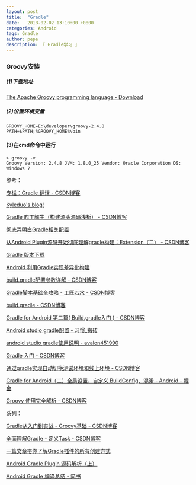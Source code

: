 ```yaml
---
layout: post
title:  "Gradle"
date:   2018-02-02 13:10:00 +0800
categories: Android
tags: Gradle
author: pepe
description: 『 Gradle学习 』
---
```


### **Groovy安装**

##### (1)下载地址

[The Apache Groovy programming language - Download](http://www.groovy-lang.org/download.html)

##### (2)设置环境变量
```
GROOVY_HOME=E:\developer\groovy-2.4.8
PATH=$PATH;%GROOVY_HOME%\bin
```
#### (3)在cmd命令中运行
```
> groovy -v
Groovy Version: 2.4.8 JVM: 1.8.0_25 Vendor: Oracle Corporation OS: Windows 7
```


参考：

[专栏：Gradle 翻译 - CSDN博客](https://blog.csdn.net/column/details/gradle-translation.html?&page=4)

[Kyleduo's blog!](https://blog.kyleduo.com/page/4/)

[Gradle 庖丁解牛（构建源头源码浅析） - CSDN博客](https://blog.csdn.net/yanbober/article/details/60584621)

[彻底弄明白Gradle相关配置](https://mp.weixin.qq.com/s/1UHcYOudViMhpUYeREZzGA)

[从Android Plugin源码开始彻底理解gradle构建：Extension（二） - CSDN博客](https://blog.csdn.net/verymrq/article/details/80426594#10006-weixin-1-52626-6b3bffd01fdde4900130bc5a2751b6d1)

[Gradle 版本下载](http://services.gradle.org/distributions/)

[Android 利用Gradle实现差异化构建](https://mp.weixin.qq.com/s?__biz=MzAxMTI4MTkwNQ==&mid=2650822765&idx=1&sn=027fa74bd88050f34bbcf9d4bef5d39e)

[build.gradle配置参数详解 - CSDN博客](http://blog.csdn.net/baidu_31093133/article/details/51860637)

[Gradle脚本基础全攻略 - 工匠若水 - CSDN博客](http://blog.csdn.net/yanbober/article/details/49314255)

[build.gradle - CSDN博客](http://blog.csdn.net/baidu_35761016/article/details/54670230)

[Gradle for Android 第二篇( Build.gradle入门 ) - CSDN博客](http://blog.csdn.net/u011904605/article/details/52124981)

[Android studio gradle配置 - 习惯_搬砖](https://my.oschina.net/u/1471093/blog/341990)

[android studio gradle使用说明 - avalon451990](https://my.oschina.net/u/1186928/blog/744302)

[Gradle 入门 - CSDN博客](https://blog.csdn.net/H176Nhx7/article/details/78949465)

[通过gradle实现自动切换测试环境和线上环境 - CSDN博客](https://blog.csdn.net/qifengdeqingchen/article/details/78032560)

[Gradle for Android（二）全局设置、自定义 BuildConfig、混淆 - Android - 掘金](https://juejin.im/entry/56f93b3d2e958a005a2f792e)

[Groovy 使用完全解析 - CSDN博客](https://blog.csdn.net/zhaoyanjun6/article/details/70313790/#groovy-￥ﾮﾹ￥ﾙﾨ)

系列：

[Gradle从入门到实战 - Groovy基础 - CSDN博客](https://blog.csdn.net/singwhatiwanna/article/details/76084580)

[全面理解Gradle - 定义Task - CSDN博客](https://blog.csdn.net/singwhatiwanna/article/details/78898113)

[一篇文章带你了解Gradle插件的所有创建方式](https://mp.weixin.qq.com/s/KCpl0CNgwMv0CgvbadNK6A)

[Android Gradle Plugin 源码解析（上）](https://mp.weixin.qq.com/s/aqo6ueTUxEOdGx5tyzQrPQ)

[Android Gradle 编译总结 - 简书](https://www.jianshu.com/p/798e14fdf85d)